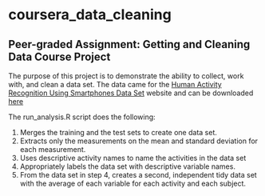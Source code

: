 # coursera_data_cleaning

## Peer-graded Assignment: Getting and Cleaning Data Course Project

The purpose of this project is to demonstrate the ability to collect, work with, and clean a data set. The data came for the [Human Activity Recognition Using Smartphones Data Set](http://archive.ics.uci.edu/ml/datasets/Human+Activity+Recognition+Using+Smartphones) website and can be downloaded [here](https://d396qusza40orc.cloudfront.net/getdata%2Fprojectfiles%2FUCI%20HAR%20Dataset.zip)

The run_analysis.R script does the following:

1. Merges the training and the test sets to create one data set.
2. Extracts only the measurements on the mean and standard deviation for each measurement.
3. Uses descriptive activity names to name the activities in the data set
4. Appropriately labels the data set with descriptive variable names.
5. From the data set in step 4, creates a second, independent tidy data set with the average of each variable for each activity and each subject.
